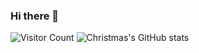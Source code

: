### Hi there 👋
![Visitor Count](https://profile-counter.glitch.me/Christmas/count.svg)
![Christmas's GitHub stats](https://github-readme-stats.vercel.app/api?username=Christmas&show_icons=true&theme=tokyonight)

<!--
**2333xyz/2333xyz** is a ✨ _special_ ✨ repository because its `README.md` (this file) appears on your GitHub profile.

Here are some ideas to get you started:

- 🔭 I’m currently working on ...
- 🌱 I’m currently learning ...
- 👯 I’m looking to collaborate on ...
- 🤔 I’m looking for help with ...
- 💬 Ask me about ...
- 📫 How to reach me: ...
- 😄 Pronouns: ...
- ⚡ Fun fact: ...
-->
